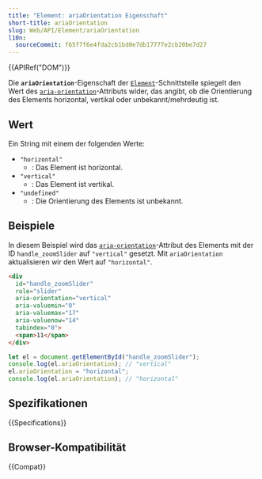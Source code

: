 ```yaml
---
title: "Element: ariaOrientation Eigenschaft"
short-title: ariaOrientation
slug: Web/API/Element/ariaOrientation
l10n:
  sourceCommit: f65f7f6e4fda2cb1bd0e7db17777e2cb20be7d27
---
```


{{APIRef("DOM")}}

Die **`ariaOrientation`**-Eigenschaft der [`Element`](/de/docs/Web/API/Element)-Schnittstelle spiegelt den Wert des [`aria-orientation`](/de/docs/Web/Accessibility/ARIA/Reference/Attributes/aria-orientation)-Attributs wider, das angibt, ob die Orientierung des Elements horizontal, vertikal oder unbekannt/mehrdeutig ist.

## Wert

Ein String mit einem der folgenden Werte:

- `"horizontal"`
  - : Das Element ist horizontal.
- `"vertical"`
  - : Das Element ist vertikal.
- `"undefined"`
  - : Die Orientierung des Elements ist unbekannt.

## Beispiele

In diesem Beispiel wird das [`aria-orientation`](/de/docs/Web/Accessibility/ARIA/Reference/Attributes/aria-orientation)-Attribut des Elements mit der ID `handle_zoomSlider` auf `"vertical"` gesetzt. Mit `ariaOrientation` aktualisieren wir den Wert auf `"horizontal"`.

```html
<div
  id="handle_zoomSlider"
  role="slider"
  aria-orientation="vertical"
  aria-valuemin="0"
  aria-valuemax="17"
  aria-valuenow="14"
  tabindex="0">
  <span>11</span>
</div>
```

```js
let el = document.getElementById("handle_zoomSlider");
console.log(el.ariaOrientation); // "vertical"
el.ariaOrientation = "horizontal";
console.log(el.ariaOrientation); // "horizontal"
```

## Spezifikationen

{{Specifications}}

## Browser-Kompatibilität

{{Compat}}
